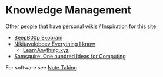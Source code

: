 # Knowledge Management

Other people that have personal wikis / Inspiration for this site:

* [BeepB00p Exobrain](https://beepb00p.xyz/exobrain/)
* [Nikitavoloboev Everything I know](https://wiki.nikitavoloboev.xyz)
  * [LearnAnything.xyz](https://learn-anything.xyz)
* [Samsquire: One hundred Ideas for Computing](https://samsquire.github.io/ideas/)

For software see [Note Taking](https://aerobless.gitbook.io/wiki/saas#note-taking)
